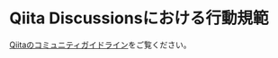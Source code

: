 # Qiita Discussionsにおける行動規範

[Qiitaのコミュニティガイドライン](https://help.qiita.com/ja/articles/qiita-community-guideline)をご覧ください。
